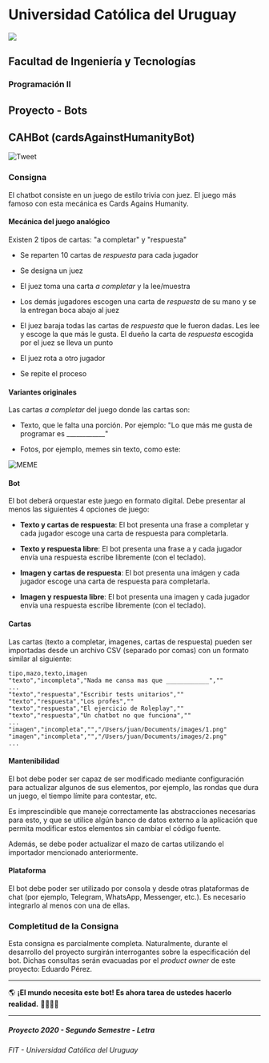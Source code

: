 # Universidad Católica del Uruguay
<img src="https://ucu.edu.uy/sites/all/themes/univer/logo.png"> 

## Facultad de Ingeniería y Tecnologías
### Programación II
## Proyecto - Bots

## CAHBot (cardsAgainstHumanityBot)

![Tweet](../Assets/2.jpeg)

### Consigna

El chatbot consiste en un juego de estilo trivia con juez. El juego más famoso con esta mecánica es Cards Agains Humanity.

#### Mecánica del juego analógico

Existen 2 tipos de cartas: "a completar" y "respuesta"

- Se reparten 10 cartas de _respuesta_ para cada jugador

- Se designa un juez

- El juez toma una carta _a completar_ y la lee/muestra

- Los demás jugadores escogen una carta de _respuesta_ de su mano y se la entregan boca abajo al juez

- El juez baraja todas las cartas de _respuesta_ que le fueron dadas. Les lee y escoge la que más le gusta. El dueño la carta de _respuesta_ escogida por el juez se lleva un punto

- El juez rota a otro jugador

- Se repite el proceso

#### Variantes originales

Las cartas _a completar_ del juego donde las cartas son:

- Texto, que le falta una porción. Por ejemplo: "Lo que más me gusta de programar es ____________"

- Fotos, por ejemplo, memes sin texto, como este:

![MEME](../Assets/meme.png)

#### Bot

El bot deberá orquestar este juego en formato digital. Debe presentar al menos las siguientes 4 opciones de juego:

- **Texto y cartas de respuesta**: El bot presenta una frase a completar y cada jugador escoge una carta de respuesta para completarla.

- **Texto y respuesta libre**: El bot presenta una frase a y cada jugador envía una respuesta escribe libremente (con el teclado).

- **Imagen y cartas de respuesta**: El bot presenta una imágen y cada jugador escoge una carta de respuesta para completarla.

- **Imagen y respuesta libre**: El bot presenta una imagen y cada jugador envía una respuesta escribe libremente (con el teclado).

#### Cartas

Las cartas (texto a completar, imagenes, cartas de respuesta) pueden ser importadas desde un archivo CSV (separado por comas) con un formato similar al siguiente:

```
tipo,mazo,texto,imagen
"texto","incompleta","Nada me cansa mas que ____________",""
...
"texto","respuesta","Escribir tests unitarios",""
"texto","respuesta","Los profes",""
"texto","respuesta","El ejercicio de Roleplay",""
"texto","respuesta","Un chatbot no que funciona",""
...
"imagen","incompleta","","/Users/juan/Documents/images/1.png"
"imagen","incompleta","","/Users/juan/Documents/images/2.png"
...
```

#### Mantenibilidad

El bot debe poder ser capaz de ser modificado mediante configuración para actualizar algunos de sus elementos, por ejemplo, las rondas que dura un juego, el tiempo límite para contestar, etc.

Es imprescindible que maneje correctamente las abstracciones necesarias para esto, y que se utilice algún banco de datos externo a la aplicación que permita modificar estos elementos sin cambiar el código fuente.

Además, se debe poder actualizar el mazo de cartas utilizando el importador mencionado anteriormente.

#### Plataforma

El bot debe poder ser utilizado por consola y desde otras plataformas de chat (por ejemplo, Telegram, WhatsApp, Messenger, etc.). Es necesario integrarlo al menos con una de ellas.

### Completitud de la Consigna

Esta consigna es parcialmente completa. Naturalmente, durante el desarrollo del proyecto surgirán interrogantes sobre la especificación del bot. Dichas consultas serán evacuadas por el _product owner_ de este proyecto: Eduardo Pérez.


----

🌎  **¡El mundo necesita este bot! Es ahora tarea de ustedes hacerlo realidad.** 👨‍💻👩‍💻

---

##### Proyecto 2020 - Segundo Semestre - Letra
###### FIT - Universidad Católica del Uruguay
